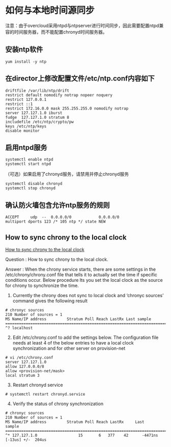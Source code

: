 # 如何与本地时间源同步

注意：由于overcloud采用ntpd与ntpserver进行时间同步，因此需要配置ntpd兼容的时间服务器，而不能配置chronyd时间服务器。

## 安装ntp软件
```
yum install -y ntp
```

## 在director上修改配置文件/etc/ntp.conf内容如下
```
driftfile /var/lib/ntp/drift
restrict default nomodify notrap nopeer noquery
restrict 127.0.0.1 
restrict ::1
restrict 172.16.0.0 mask 255.255.255.0 nomodify notrap
server 127.127.1.0 iburst
fudge  127.127.1.0 stratum 8
includefile /etc/ntp/crypto/pw
keys /etc/ntp/keys
disable monitor
```

## 启用ntpd服务
```
systemctl enable ntpd
systemctl start ntpd
```

（可选）如果启用了chronyd服务，请禁用并停止chronyd服务
```
systemctl disable chronyd
systemctl stop chronyd
```

## 确认防火墙包含允许ntp服务的规则
```
ACCEPT     udp  --  0.0.0.0/0            0.0.0.0/0            multiport dports 123 /* 105 ntp */ state NEW
```

## How to sync chrony to the local clock
[How to sync chrony to the local clock](https://www.thegeekdiary.com/centos-rhel-7-chrony-how-to-sync-to-local-clock/)

Question : How to sync chrony to the local clock.

Answer :
When the chrony service starts, there are some settings in the /etc/chrony/chrony.conf file that tells it to actually set the time if specific conditions occur. Below procedure lts you set the local clock as the source for chrony to synchronize the time.

1. Currently the chrony does not sync to local clock and ‘chronyc sources’ command gives the following result 
```
# chronyc sources
210 Number of sources = 1
MS Name/IP address         Stratum Poll Reach LastRx Last sample
===============================================================================
^? localhost
```

2. Edit /etc/chrony.conf to add the settings below. The configuration file needs at least 4 of the below entries to have a local clock synchronization and for other server on provision-net
```
# vi /etc/chrony.conf
server 127.127.1.0
allow 127.0.0.0/8
allow <provision-net/mask>
local stratum 3
```

3. Restart chronyd service
```
# systemctl restart chronyd.service
```
4. Verify the status of chrony synchronization
```
# chronyc sources
210 Number of sources = 1
MS Name/IP address         Stratum Poll Reach LastRx     Last         sample
========================================================================
^* 127.127.1.0                  15       6   377    42      -4471ns    [-13us] +/-  204us
```
